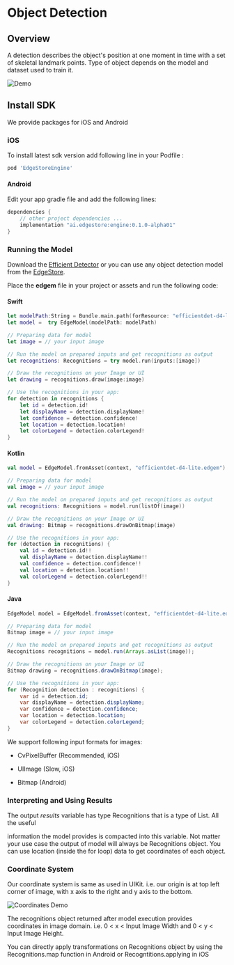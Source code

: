 # Object Detection

## Overview



A detection describes the object's position at one moment in time with a set of skeletal landmark points. Type of object depends on the model and dataset used to train it.



![Demo](https://media.giphy.com/media/7MTXnXM6UuTRXU0HAj/giphy.gif "Demo")







## Install SDK

We provide packages for iOS and Android



### iOS



To install latest sdk version add following line in your Podfile :



```ruby
pod 'EdgeStoreEngine'

```


#### Android



Edit your app gradle file and add the following lines:



```groovy
dependencies {
    // other project dependencies ...
    implementation "ai.edgestore:engine:0.1.0-alpha01"
}


```


### Running the Model



Download the [Efficient Detector](https://store.edgestore.ai/home/model?model=efficientdet-d4-lite) or you can use  any object detection model from the [EdgeStore](store.edgestore.ai).



Place the **edgem** file in your project or assets and run the following code:



#### Swift



```swift
let modelPath:String = Bundle.main.path(forResource: "efficientdet-d4-lite", ofType: "edgem")!
let model =  try EdgeModel(modelPath: modelPath)

// Preparing data for model
let image = // your input image

// Run the model on prepared inputs and get recognitions as output
let recognitions: Recognitions = try model.run(inputs:[image])

// Draw the recognitions on your Image or UI
let drawing = recognitions.draw(image:image)

// Use the recognitions in your app:
for detection in recognitions {
	let id = detection.id!
	let displayName = detection.displayName!
	let confidence = detection.confidence!
	let location = detection.location!
	let colorLegend = detection.colorLegend!
}

```


#### Kotlin



```kotlin
val model = EdgeModel.fromAsset(context, "efficientdet-d4-lite.edgem")

// Preparing data for model
val image = // your input image

// Run the model on prepared inputs and get recognitions as output
val recognitions: Recognitions = model.run(listOf(image))

// Draw the recognitions on your Image or UI
val drawing: Bitmap = recognitions.drawOnBitmap(image)

// Use the recognitions in your app:
for (detection in recognitions) {
	val id = detection.id!!
	val displayName = detection.displayName!!
	val confidence = detection.confidence!!
	val location = detection.location!!
	val colorLegend = detection.colorLegend!!
}

```


#### Java



```java
EdgeModel model = EdgeModel.fromAsset(context, "efficientdet-d4-lite.edgem");

// Preparing data for model
Bitmap image = // your input image

// Run the model on prepared inputs and get recognitions as output
Recognitions recognitions = model.run(Arrays.asList(image));

// Draw the recognitions on your Image or UI
Bitmap drawing = recognitions.drawOnBitmap(image);

// Use the recognitions in your app:
for (Recognition detection : recognitions) {
	var id = detection.id;
	var displayName = detection.displayName;
	var confidence = detection.confidence;
	var location = detection.location;
	var colorLegend = detection.colorLegend;
}

```




We support following input formats for images:

- CvPixelBuffer  (Recommended, iOS)

- UIImage (Slow, iOS)

- Bitmap (Android)









### Interpreting and Using Results



The output *results* variable has type Recognitions that is a type of List. All the useful

information the model provides is compacted into this variable. Not matter your use case the output of model will always be Recognitions object. You can use location (inside the for loop) data to get coordinates of each object.

### Coordinate System



Our coordinate system is same as used in UIKit. i.e.  our origin is at top left corner of image, with x axis to the right and y axis to the bottom.

![Coordinates Demo](https://files.seeedstudio.com/wiki/Wio-Terminal/img/grids.jpg)



The recognitions object returned after model execution provides coordinates in image domain. i.e. 0 < x < Input Image Width and 0 < y < Input Image Height. 



You can directly apply transformations on Recognitions object by using the Recognitions.map function in Android or Recogntitions.applying in iOS